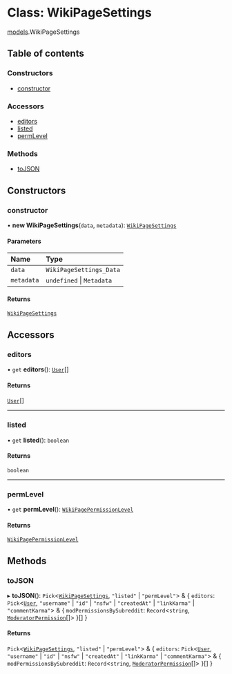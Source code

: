 # Class: WikiPageSettings

[models](../modules/models.md).WikiPageSettings

## Table of contents

### Constructors

- [constructor](models.WikiPageSettings.md#constructor)

### Accessors

- [editors](models.WikiPageSettings.md#editors)
- [listed](models.WikiPageSettings.md#listed)
- [permLevel](models.WikiPageSettings.md#permlevel)

### Methods

- [toJSON](models.WikiPageSettings.md#tojson)

## Constructors

### <a id="constructor" name="constructor"></a> constructor

• **new WikiPageSettings**(`data`, `metadata`): [`WikiPageSettings`](models.WikiPageSettings.md)

#### Parameters

| Name       | Type                      |
| :--------- | :------------------------ |
| `data`     | `WikiPageSettings_Data`   |
| `metadata` | `undefined` \| `Metadata` |

#### Returns

[`WikiPageSettings`](models.WikiPageSettings.md)

## Accessors

### <a id="editors" name="editors"></a> editors

• `get` **editors**(): [`User`](models.User.md)[]

#### Returns

[`User`](models.User.md)[]

---

### <a id="listed" name="listed"></a> listed

• `get` **listed**(): `boolean`

#### Returns

`boolean`

---

### <a id="permlevel" name="permlevel"></a> permLevel

• `get` **permLevel**(): [`WikiPagePermissionLevel`](../enums/models.WikiPagePermissionLevel.md)

#### Returns

[`WikiPagePermissionLevel`](../enums/models.WikiPagePermissionLevel.md)

## Methods

### <a id="tojson" name="tojson"></a> toJSON

▸ **toJSON**(): `Pick`\<[`WikiPageSettings`](models.WikiPageSettings.md), `"listed"` \| `"permLevel"`\> & \{ `editors`: `Pick`\<[`User`](models.User.md), `"username"` \| `"id"` \| `"nsfw"` \| `"createdAt"` \| `"linkKarma"` \| `"commentKarma"`\> & \{ `modPermissionsBySubreddit`: `Record`\<`string`, [`ModeratorPermission`](../modules/models.md#moderatorpermission)[]\> }[] }

#### Returns

`Pick`\<[`WikiPageSettings`](models.WikiPageSettings.md), `"listed"` \| `"permLevel"`\> & \{ `editors`: `Pick`\<[`User`](models.User.md), `"username"` \| `"id"` \| `"nsfw"` \| `"createdAt"` \| `"linkKarma"` \| `"commentKarma"`\> & \{ `modPermissionsBySubreddit`: `Record`\<`string`, [`ModeratorPermission`](../modules/models.md#moderatorpermission)[]\> }[] }
